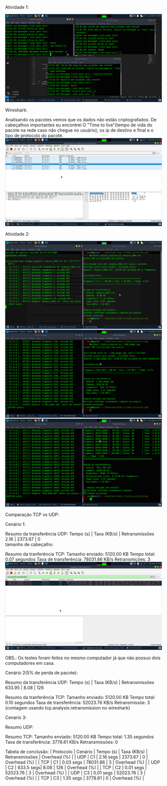 Atividade 1:

![Testes dos scripts do servidor e cliente](img/servidor_cliente_chat.png)

Wireshark:

Analisando os pacotes vemos que os dados não estão criptografados. De cabeçalhos importantes eu encontrei O "Time to live"(tempo de vida do pacote na rede caso não chegue no usuário), os ip de destino e final e o tipo de protocolo do pacote.
![Captura de pocotes UDP do servidor de chat](img/udp_chat.png)

Atividade 2:

![Transferencia do arquivo de 10 KB](img/transferencia1.png)
![Transferencia da imagem com 1.5 MB](img/transferencia2.png)
![Tranferencia do pdf com 10 MB](img/transferencia3.png)

Comparação TCP vs UDP:

Cenário 1:

Resumo da transferência UDP:
Tempo (s)       | Taxa (KB/s)     | Retransmissões 
2.16            | 2373.67         | 0             
tamanho de cabeçalho:

Resumo da tranferência TCP:
Tamanho enviado: 5120.00 KB
Tempo total: 0.07 segundos
Taxa de transferência: 78031.86 KB/s
Retransmições: 3
![3 retransmições do TCP](img/tcp.png)

OBS.: Os testes foram feitos no mesmo computador já que não possuo dois computadores em casa.

Cenário 2(5% de perda de pacote):

Resumo da transferência UDP:
Tempo (s)       | Taxa (KB/s)     | Retransmissões 
633.95          | 8.08            | 126 

Resumo da tranferência TCP:
Tamanho enviado: 5120.00 KB
Tempo total: 0.10 segundos
Taxa de transferência: 52023.76 KB/s
Retransmissõe: 3 (contagem usando tcp.analysis.retransmission no wireshark)


Cenario 3:

Resumo UDP:

Resumo TCP:
Tamanho enviado: 5120.00 KB
Tempo total: 1.35 segundos
Taxa de transferência: 3778.61 KB/s
Retransmissões: 0

Tabela de conclusão:
| Protocolo | Cenário | Tempo (s) | Taxa (KB/s) | Retransmissões | Overhead (%) |
| UDP       | C1      | 2.16 segs | 2373.67     | 0              | Overhead (%) |
| TCP       | C1      | 0.03 segs | 78031.86    | 3              | Overhead (%) |
| UDP       | C2      | 633.5 segs| 8.08        | 126            | Overhead (%) |
| TCP       | C2      | 0.01 segs | 52023.76    | 3              | Overhead (%) |
| UDP       | C3      | 0.01 segs | 52023.76    | 3              | Overhead (%) |
| TCP       | C3      | 1.35 segs | 3778.61     | 0              | Overhead (%) |
